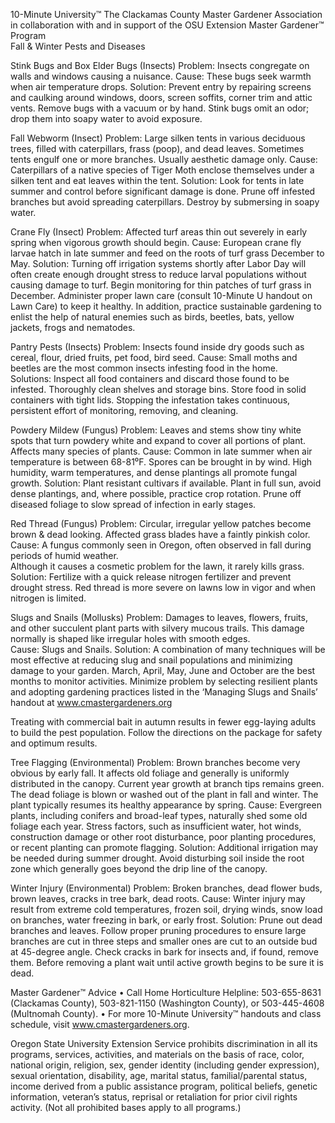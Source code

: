 

 
10-Minute University™ 
The Clackamas County Master Gardener Association in collaboration with and in support of 
the OSU Extension Master Gardener™ Program   
Fall & Winter Pests and Diseases  
 
Stink Bugs and Box Elder Bugs (Insects) 
Problem: Insects congregate on walls and windows causing a nuisance. 
Cause: These bugs seek warmth when air temperature drops. 
Solution: Prevent entry by repairing screens and caulking around windows, doors, screen soffits, 
corner trim and attic vents.  Remove bugs with a vacuum or by hand. Stink bugs omit an odor; drop 
them into soapy water to avoid exposure.  
 
Fall Webworm (Insect) 
Problem: Large silken tents in various deciduous trees, filled with caterpillars, frass (poop), and dead 
leaves.  Sometimes tents engulf one or more branches.  Usually aesthetic damage only. 
Cause: Caterpillars of a native species of Tiger Moth enclose themselves under a silken tent and eat 
leaves within the tent. 
Solution: Look for tents in late summer and control before significant damage is done.  Prune off 
infested branches but avoid spreading caterpillars. Destroy by submersing in soapy water. 
 
Crane Fly (Insect) 
Problem: Affected turf areas thin out severely in early spring when vigorous growth should begin. 
Cause: European crane fly larvae hatch in late summer and feed on the roots of turf grass December 
to May. 
Solution: Turning off irrigation systems shortly after Labor Day will often create enough drought 
stress to reduce larval populations without causing damage to turf. Begin monitoring for thin patches 
of turf grass in December. Administer proper lawn care (consult 10-Minute U handout on Lawn Care) 
to keep it healthy.  In addition, practice sustainable gardening to enlist the help of natural enemies 
such as birds, beetles, bats, yellow jackets, frogs and nematodes.  
 
Pantry Pests (Insects) 
Problem: Insects found inside dry goods such as cereal, flour, dried fruits, pet food, bird seed. 
Cause: Small moths and beetles are the most common insects infesting food in the home.  
Solutions: Inspect all food containers and discard those found to be infested. Thoroughly clean 
shelves and storage bins.  Store food in solid containers with tight lids.  Stopping the infestation takes 
continuous, persistent effort of monitoring, removing, and cleaning.   
 
Powdery Mildew (Fungus) 
Problem: Leaves and stems show tiny white spots that turn powdery white and expand to cover all 
portions of plant.  Affects many species of plants. 
Cause: Common in late summer when air temperature is between 68-81⁰F. Spores can be brought in 
by wind. High humidity, warm temperatures, and dense plantings all promote fungal growth. 
Solution: Plant resistant cultivars if available. Plant in full sun, avoid dense plantings, and, where 
possible, practice crop rotation. Prune off diseased foliage to slow spread of infection in early stages. 
 
 

Red Thread (Fungus) 
Problem: Circular, irregular yellow patches become brown & dead looking.  Affected grass blades 
have a faintly pinkish color. 
Cause: A fungus commonly seen in Oregon, often observed in fall during periods of humid weather.  
Although it causes a cosmetic problem for the lawn, it rarely kills grass. 
Solution: Fertilize with a quick release nitrogen fertilizer and prevent drought stress. Red thread is 
more severe on lawns low in vigor and when nitrogen is limited.   
 
Slugs and Snails (Mollusks) 
Problem: Damages to leaves, flowers, fruits, and other succulent plant parts with silvery mucous 
trails. This damage normally is shaped like irregular holes with smooth edges.  
Cause: Slugs and Snails. 
Solution: A combination of many techniques will be most effective at reducing slug and snail 
populations and minimizing damage to your garden. March, April, May, June and October are the 
best months to monitor activities. Minimize problem by selecting resilient plants and adopting 
gardening practices listed in the ‘Managing Slugs and Snails’ handout at www.cmastergardeners.org 
 
Treating with commercial bait in autumn results in fewer egg-laying adults to build the pest 
population. Follow the directions on the package for safety and optimum results.    
 
Tree Flagging (Environmental) 
Problem: Brown branches become very obvious by early fall. It affects old foliage and generally is 
uniformly distributed in the canopy. Current year growth at branch tips remains green. The dead 
foliage is blown or washed out of the plant in fall and winter. The plant typically resumes its healthy 
appearance by spring. 
Cause: Evergreen plants, including conifers and broad-leaf types, naturally shed some old foliage each 
year. Stress factors, such as insufficient water, hot winds, construction damage or other root 
disturbance, poor planting procedures, or recent planting can promote flagging. 
Solution: Additional irrigation may be needed during summer drought.  Avoid disturbing soil inside 
the root zone which generally goes beyond the drip line of the canopy. 
 
Winter Injury (Environmental) 
Problem:  Broken branches, dead flower buds, brown leaves, cracks in tree bark, dead roots. 
Cause:  Winter injury may result from extreme cold temperatures, frozen soil, drying winds, snow 
load on branches, water freezing in bark, or early frost. 
Solution: Prune out dead branches and leaves. Follow proper pruning procedures to ensure large 
branches are cut in three steps and smaller ones are cut to an outside bud at 45-degree angle. Check 
cracks in bark for insects and, if found, remove them.  Before removing a plant wait until active 
growth begins to be sure it is dead. 
 
Master Gardener™ Advice 
• Call Home Horticulture Helpline: 503-655-8631 (Clackamas County), 503-821-1150 (Washington 
County), or 503-445-4608 (Multnomah County). 
• For more 10-Minute University™ handouts and class schedule, visit www.cmastergardeners.org. 
 
Oregon State University Extension Service prohibits discrimination in all its programs, services, activities, and 
materials on the basis of race, color, national origin, religion, sex, gender identity (including gender 
expression), sexual orientation, disability, age, marital status, familial/parental status, income derived from a 
public assistance program, political beliefs, genetic information, veteran’s status, reprisal or retaliation for 
prior civil rights activity. (Not all prohibited bases apply to all programs.) 
